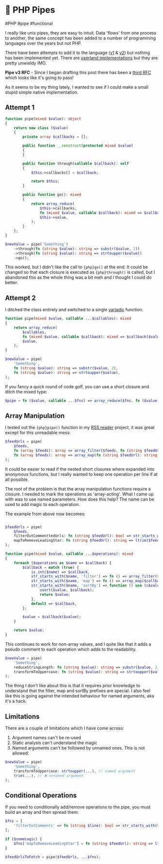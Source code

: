 # 🛁 PHP Pipes

#PHP
#pipe
#functional


I really like unix pipes, they are easy to intuit. Data 'flows' from one process to another, the same concept has been
added to a number of programming languages over the years but not PHP.

There have been attempts to add it to the language ([v1](https://wiki.php.net/rfc/pipe-operator) & [v2](https://wiki.php.net/rfc/pipe-operator-v2))
but nothing has been implemented yet. There are [userland implementations](https://pipeline.thephpleague.com/) but they
are pretty unwieldy IMO.

**Pipe v3 RFC** - Since I began drafting this post there has been a [third RFC](https://wiki.php.net/rfc/pipe-operator-v3)
which looks like it's going to pass!

As it seems to be my thing lately, I wanted to see if I could make a small stupid simple native implementation.



## Attempt 1

```php
function pipe(mixed $value): object
{
    return new class ($value)
    {
        private array $callbacks = [];

        public function __construct(protected mixed $value)
        {
        }

        public function through(callable $callback): self
        {
            $this->callbacks[] = $callback;

            return $this;
        }

        public function go(): mixed
        {
            return array_reduce(
                $this->callbacks,
                fn (mixed $value, callable $callback): mixed => $callback($value),
                $this->value,
            );
        }
    };
}

$newValue = pipe('Something')
    ->through(fn (string $value): string => substr($value, 2))
    ->through(fn (string $value): string => strtoupper($value))
    ->go();
```

This worked, but I didn't like the call to `{php}go()` at the end. It could be changed so that each closure is executed
as `{php}through()` is called, but I abandoned this as the whole thing was a bit meh and I thought I could do better.



## Attempt 2

I ditched the class entirely and switched to a single [variadic](https://www.php.net/manual/en/functions.arguments.php#functions.variable-arg-list)
function.

```php
function pipe(mixed $value, callable ...$callables): mixed
{
    return array_reduce(
        $callables,
        fn (mixed $value, callable $callback): mixed => $callback($value),
        $value,
    );
}

$newValue = pipe(
    'Something',
    fn (string $value): string => substr($value, 2),
    fn (string $value): string => strtoupper($value),
);
```

If you fancy a quick round of code golf, you can use a short closure and ditch the mixed type:

```php
$pipe = fn ($value, callable ...$fns) => array_reduce($fns, fn ($value, callable $fn) => $fn($value), $value);
```



## Array Manipulation

I tested out the `{php}pipe()` function in my [RSS reader](https://github.com/moebrowne/feed-forager) project, it was
great except for this unreadable mess:

```php
$feedUrls = pipe(
    $feeds,
    fn (array $feeds): array => array_filter($feeds, fn (string $feedUrl): bool => str_starts_with($feedUrl, '#') === false),
    fn (array $feeds): array => array_map(fn (string $feedUrl): string => $feedUrl[0] === '*' ? substr($feedUrl, 1):$feedUrl, $feeds),
);
```

It could be easier to read if the nested short closures where expanded into anonymous functions, but I really wanted to
keep one operation per line if at all possible.

The root of the problem is that the array manipulation functions require a closure. I needed to mark the operations as
'array-acting'. What I came up with was to use named parameters. How does this help? The name can be used to add
<magic-sparkle>magic</magic-sparkle> to each operation.

The example from above now becomes:

```php

$feedUrls = pipe(
    $feeds,
    filterOutCommenttedUrls: fn (string $feedUrl): bool => str_starts_with($feedUrl, '#'),
    mapToRemoveLeadingStar: fn (string $feedUrl): string => ltrim($feedUrl, '*'),
);
```

```php
function pipe(mixed $value, callable ...$operations): mixed
{
    foreach ($operations as $name => $callback) {
        $callback = match (true) {
            is_int($name) => $callback,
            str_starts_with($name, 'filter') => fn () => array_filter($value, $callback),
            str_starts_with($name, 'map') => fn () => array_map($callback, $value),
            str_starts_with($name, 'sortBy') => function () use (&$value, $callback): array {
                usort($value, $callback);
                return $value;
            },
            default => $callback,
        };

        $value = $callback($value);
    }

    return $value;
}
```

This continues to work for non-array values, and I quite like that it adds a pseudo comment to each operation which adds
to the readability.

```php
$newValue = pipe(
    'Something',
    reduceStringLength: fn (string $value): string => substr($value, 2),
    transformToUppercase: fn (string $value): string => strtoupper($value),
);
```

The thing I don't like about this is that it requires prior knowledge to understand that the filter, map and sortBy
prefixes are special. I also feel like this is going against the intended behaviour for named arguments, aka it's a
hack.



## Limitations

There are a couple of limitations which I have come across:

1. Argument names can't be re-used
2. Static analysis can't understand the magic 
3. Named arguments can't be followed by unnamed ones. This is not allowed:

```php
$newValue = pipe(
    'Something',
    transformToUppercase: strtoupper(...), // named argument
    trim(...), // ❌ unnamed argument
);
```



## Conditional Operations

If you need to conditionally add/remove operations to the pipe, you must build an array and then spread them:

```php
$fns = [
    'filterOutComments' => fn (string $line): bool => str_starts_with($line, '#') === false,
];

if ($someLogic) {
    $fns['mapToRemoveLeadingStar'] = fn (string $feedUrl): string => ltrim($feedUrl, '*'),
}

$feedUrlsToFetch = pipe($feedUrls, ...$fns);
```


